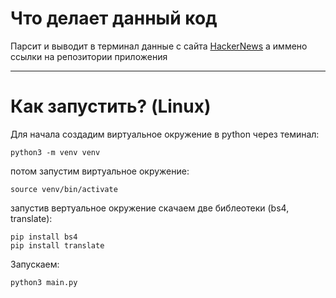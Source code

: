 # Что делает данный код
Парсит и выводит в терминал данные с сайта [HackerNews](https://news.ycombinator.com/) а иммено ссылки на репозитории приложения
________________________

# Как запустить? (Linux)
Для начала создадим виртуальное окружение в python через теминал:

```
python3 -m venv venv
```

потом запустим виртуальное окружение:

```
source venv/bin/activate
```

запустив вертуальное окружение скачаем две библеотеки (bs4, translate):

```
pip install bs4
pip install translate
```

Запускаем:

```
python3 main.py
```


